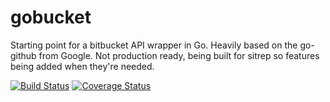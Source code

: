 gobucket
========

Starting point for a bitbucket API wrapper in Go. Heavily based on the go-github from Google.  Not production ready, being built for sitrep so features being added when they're needed.

[![Build Status](https://secure.travis-ci.org/icambridge/gobucket.png?branch=master)](http://travis-ci.org/icambridge/gobucket)
[![Coverage Status](https://coveralls.io/repos/icambridge/gobucket/badge.png)](https://coveralls.io/r/icambridge/gobucket)
